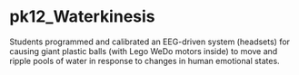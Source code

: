 # pk12_Waterkinesis
Students programmed and calibrated an EEG-driven system (headsets) for causing giant plastic balls (with Lego WeDo motors inside) to move and ripple pools of water in response to changes in human emotional states.
